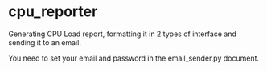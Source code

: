 # cpu_reporter
Generating CPU Load report, formatting it in 2 types of interface and sending it to an email.

You need to set your email and password in the email_sender.py document.
